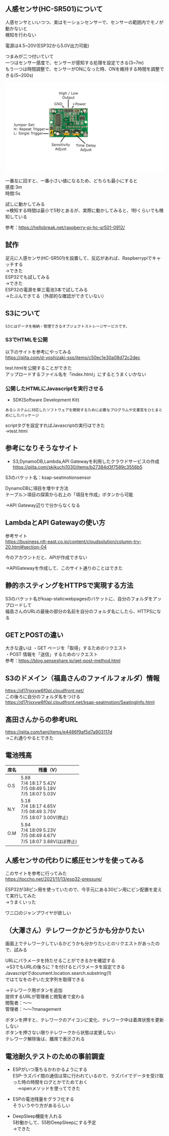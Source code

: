 ## 人感センサ(HC-SR501)について

人感センサといいつつ、実はモーションセンサーで、センサーの範囲内でモノが動かないと  
検知を行わない  

電源は4.5~20V(ESP32から5.0V出力可能)

つまみが二つ付いていて  
一つはセンサー感度で、センサーが感知する処理を設定できる(3~7m)  
もう一つは時間調整で、センサーがONになった時、ONを維持する時間を調整できる(5~200s)  

![A](./img/HC-SR501datesheet.png) 

一番左に回すと、一番小さい値になるため、どちらも最小にすると  
感度:3m  
時間:5s 

試しに動かしてみる  
→検知する時間は最小で5秒とあるが、実際に動かしてみると、1秒くらいでも検知している  

参考：https://hellobreak.net/raspberry-pi-hc-sr501-0912/  

## 試作  

足元に人感センサ(HC-SR501)を設置して、反応があれば、Raspberrypiでキャッチする  
→できた  
ESP32でも試してみる  
→できた  
ESP32の電源を単三電池3本で試してみる  
→たぶんできてる（外部的な確認ができていない）  

## S3について  

```
S3とはデータを格納・管理できるオブジェクトストレージサービスです。
```

### S3でHTMLを公開  

以下のサイトを参考にやってみる  
https://qiita.com/d-yoshizaki-sss/items/c50ec1e30a08d72c2dec

test.htmlを公開することができた  
アップロードするファイル名を「index.html」にするとうまくいかない  

### 公開したHTMLにJavascriptを実行させる  

- SDK(Software Development Kit)
```
あるシステムに対応したソフトウェアを開発するために必要なプログラムや文書窓をひとまとめにしたパッケージ
```

scriptタグを設定すればJavascriptの実行はできた  
→test.html


## 参考になりそうなサイト  

- S3,DynamoDB,Lambda,API Gatewayを利用したクラウドサービスの作成  
https://qiita.com/skikuchi1030/items/b27384d3f7589c3556b5  

S3のバケット名：ksap-seatmotionsensor  

DynamoDBに項目を増やす方法  
テーブル＞項目の探索から右上の「項目を作成」ボタンから可能  

→API Gateway辺りで分からなくなる  

## LambdaとAPI Gatewayの使い方  

参考サイト  
https://business.ntt-east.co.jp/content/cloudsolution/column-try-20.html#section-04  

今のアカウントだと、APIが作成できない  

→APIGatewayを作成して、このサイト通りのことはできた  

## 静的ホスティングをHTTPSで実現する方法  
S3のバケット名がksap-staticwebpagesのバケットに、自分のフォルダをアップロードして  
福島さんのURLの最後の部分の名前を自分のフォルダ名にしたら、HTTPSになる

## GETとPOSTの違い  
大きな違いは 
・GET  ページを「取得」するためのリクエスト  
・POST 情報を「送信」するためのリクエスト  
参考：https://blog.senseshare.jp/get-post-method.html  

## S3のドメイン（福島さんのファイルフォルダ）情報  
https://d17rjxxyw6f0pl.cloudfront.net/  
この後ろに自分のフォルダ名をつける  
https://d17rjxxyw6f0pl.cloudfront.net/ksap-seatmotion/SeatingInfo.html

## 髙田さんからの参考URL  
https://qiita.com/tanj/items/e4486f9af5d7a903117d  
→これ通りやるとできた  

## 電池残高
|席名|残量（V）|
|---|---|
|O.S|5.88<br>7/4 18:17 5.42V<br>7/5 08:49 5.18V<br>7/5 18:07 5.03V|
|N.Y|5.18<br>7/4 18:17 4.65V<br>7/5 08:49 3.75V<br>7/5 18:07 3.00V(停止) |
|O.M|5.94<br>7/4 18:09 5.23V<br>7/5 08:49 4.67V<br>7/5 18:07 3.88V(ほぼ停止)|

## 人感センサの代わりに感圧センサを使ってみる  

このサイトを参考に行ってみた  
https://toccho.net/2021/11/13/esp32-pressure/  

ESP32が38ピン用を使っていたので、今手元にある30ピン用にピン配置を変えて実行してみた  
→うまくいった

ワニ口のジャンプワイヤが欲しい  

## （大澤さん）テレワークかどうかも分かりたい  

画面上でテレワークしているかどうかも分かりたいとのリクエストがあったので、試みる  

URLにパラメータを持たせることができるかを確認する  
→S3でもURLの後ろに？を付けるとパラメータを設定できる  
 Javascriptでdocument.location.search.substring(1)  
 ではてなをのぞいた文字列を取得できる  

→テレワーク用ボタンを追加  
 提供するURLが管理者と閲覧者で変わる  
 閲覧者：～～  
 管理者：～～?management  

 ボタンを押すと、テレワークのアイコンに変化、テレワーク中は着席状態を更新しない  
 ボタンを押さない限りテレワークから状態は変更しない  
 テレワーク解除後は、離席で表示される  
 
 ## 電池耐久テストのための事前調査  
- ESPがいつ落ちるかわかるようにする  
  ESP-ラズパイ間の通信は常に行われているので、ラズパイでデータを受け取った時の時間をログとかでためておく  
　→openメソッドを使ってできた  

- ESPの電池残量をグラフ化する  
  そういうやり方があるらしい  
  

- DeepSleep機能を入れる  
  5秒動かして、55秒DeepSleepにする予定  
  →できた    

